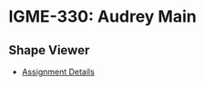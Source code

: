 # IGME-330: Audrey Main

## Shape Viewer

* [Assignment Details](https://github.com/tonethar/IGME-330-Master/blob/master/notes/HW-shape-viewer-2211.md)